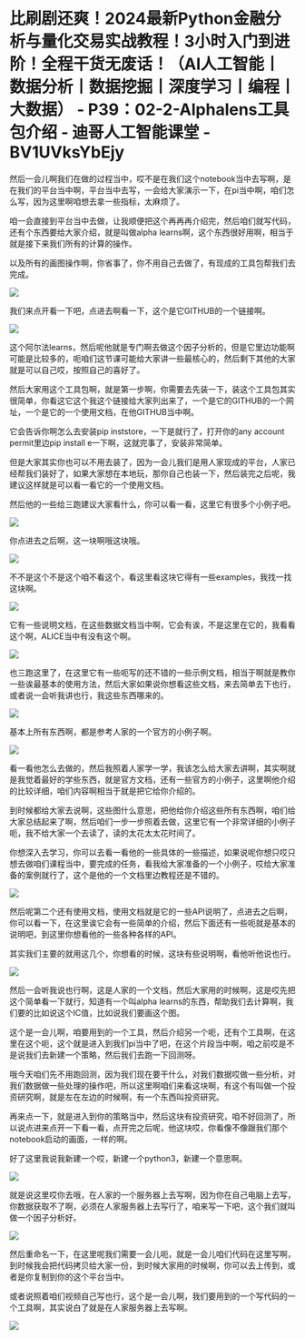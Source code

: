 # 比刷剧还爽！2024最新Python金融分析与量化交易实战教程！3小时入门到进阶！全程干货无废话！（AI人工智能丨数据分析丨数据挖掘丨深度学习丨编程丨大数据） - P39：02-2-Alphalens工具包介绍 - 迪哥人工智能课堂 - BV1UVksYbEjy

然后一会儿啊我们在做的过程当中，哎不是在我们这个notebook当中去写啊，是在我们的平台当中啊，平台当中去写，一会给大家演示一下，在pi当中啊，咱们怎么写，因为这里啊咱想去拿一些指标，太麻烦了。

咱一会直接到平台当中去做，让我顺便把这个再再再介绍完，然后咱们就写代码，还有个东西要给大家介绍，就是叫做alpha learns啊，这个东西很好用啊，相当于就是接下来我们所有的计算的操作。

以及所有的画图操作啊，你省事了，你不用自己去做了，有现成的工具包帮我们去完成。

![](img/bff8bbffe4c7a3b63e28e5c4ff084eff_1.png)

我们来点开看一下吧，点进去啊看一下，这个是它GITHUB的一个链接啊。

![](img/bff8bbffe4c7a3b63e28e5c4ff084eff_3.png)

这个阿尔法learns，然后呢他就是专门啊去做这个因子分析的，但是它里边功能啊可能是比较多的，呃咱们这节课可能给大家讲一些最核心的，然后剩下其他的大家就是可以自己哎，按照自己的喜好了。

然后大家用这个工具包啊，就是第一步啊，你需要去先装一下，装这个工具包其实很简单，你看这它这个我这个链接给大家列出来了，一个是它的GITHUB的一个网址，一个是它的一个使用文档，在他GITHUB当中啊。

它会告诉你啊怎么去安装pip inststore，一下是就行了，打开你的any account permit里边pip install e一下啊，这就完事了，安装非常简单。

但是大家其实你也可以不用去装了，因为一会儿我们是用人家现成的平台，人家已经帮我们装好了，如果大家想在本地玩，那你自己也装一下，然后装完之后呢，我建议这样就是可以看一看它的一个使用文档。

然后他的一些给三跑建议大家看什么，你可以看一看，这里它有很多个小例子吧。

![](img/bff8bbffe4c7a3b63e28e5c4ff084eff_5.png)

你点进去之后啊，这一块啊哦这块哦。

![](img/bff8bbffe4c7a3b63e28e5c4ff084eff_7.png)

不不是这个不是这个咱不看这个，看这里看这块它得有一些examples，我找一找这块啊。

![](img/bff8bbffe4c7a3b63e28e5c4ff084eff_9.png)

它有一些说明文档，在这些数据文档当中啊，它会有诶，不是这里在它的，我看看这个啊，ALICE当中有没有这个啊。



![](img/bff8bbffe4c7a3b63e28e5c4ff084eff_11.png)

也三跑这里了，在这里它有一些呃写的还不错的一些示例文档，相当于啊就是教你一些诶最基本的使用方法，然后大家如果说你想看这些文档，来去简单去下也行，或者说一会听我讲也行，我这些东西哪来的。



![](img/bff8bbffe4c7a3b63e28e5c4ff084eff_13.png)

基本上所有东西啊，都是参考人家的一个官方的小例子啊。

![](img/bff8bbffe4c7a3b63e28e5c4ff084eff_15.png)

看一看他怎么去做的，然后我照着人家学一学，我该怎么给大家去讲啊，其实啊就是我觉着最好的学些东西，就是官方文档，还有一些官方的小例子，这里啊他介绍的比较详细，咱们内容啊相当于就是把它给你介绍的。

到时候都给大家去说啊，这些图什么意思，把他给你介绍这些所有东西啊，咱们给大家总结起来了啊，然后咱们一步一步照着去做，这里它有一个非常详细的小例子呃，我不给大家一个去读了，读的太花太太花时间了。

你想深入去学习，你可以去看一看他的一些具体的一些描述，如果说呢你想只哎只想去做咱们课程当中，要完成的任务，看我给大家准备的一个小例子，哎给大家准备的案例就行了，这个是他的一个文档里边教程还是不错的。



![](img/bff8bbffe4c7a3b63e28e5c4ff084eff_17.png)

然后呢第二个还有使用文档，使用文档就是它的一些API说明了，点进去之后啊，你可以看一下，在这里诶它会有一些简单的介绍，然后下面还有一些呃就是基本的说明吧，到这里你想看他的一些各种各样的API。

其实我们主要的就用这几个，你想看的时候，这块有些说明啊，看他听他说也行。

![](img/bff8bbffe4c7a3b63e28e5c4ff084eff_19.png)

然后一会听我说也行啊，这是人家的一个文档，然后大家用的时候啊，这是哎先把这个简单看一下就行，知道有一个叫alpha learns的东西，帮助我们去计算啊，我们要的比如说这个IC值，比如说我们要画这个图。

这个是一会儿啊，咱要用到的一个工具，然后介绍另一个呃，还有个工具啊，在这里在这个呃，这个就是进入到我们pi当中了吧，在这个片段当中啊，咱之前哎是不是说我们去新建一个策略，然后我们去跑一下回测呀。

哦今天咱们先不用跑回测，因为我们现在要干什么，对我们数据哎做一些分析，对我们数据做一些处理的操作吧，所以这里啊咱们来看这块啊，有这个有叫做一个投资研究啊，就是左在左边的时候啊，有一个东西叫投资研究。

再来点一下，就是进入到你的策略当中，然后这块有投资研究，咱不好回测了，所以说点进来点开一下看一看，点开完之后呢，他这块哎，你看像不像跟我们那个notebook启动的画面，一样的啊。

好了这里我说我新建一个哎，新建一个python3，新建一个意思啊。

![](img/bff8bbffe4c7a3b63e28e5c4ff084eff_21.png)

就是说这里哎你去哦，在人家的一个服务器上去写啊，因为你在自己电脑上去写，你数据获取不了啊，必须在人家服务器上去写行了，咱来写一下吧，这个我们就叫做一个因子分析好。



![](img/bff8bbffe4c7a3b63e28e5c4ff084eff_23.png)

然后重命名一下，在这里呢我们需要一会儿呃，就是一会儿咱们代码在这里写啊，到时候我会把代码拷贝给大家一份，到时候大家用的时候啊，你可以去上传到，或者是你复制到你的这个平台当中。

或者说照着咱们视频自己写也行，这个是一会儿啊，我们要用到的一个写代码的一个工具啊，其实说白了就是在人家服务器上去写啊。



![](img/bff8bbffe4c7a3b63e28e5c4ff084eff_25.png)